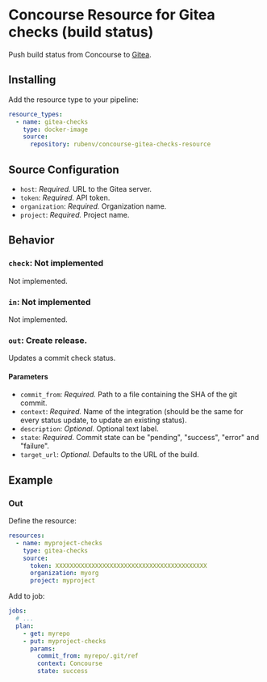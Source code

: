 # Concourse Resource for Gitea checks (build status)

Push build status from Concourse to [Gitea](https://github.com/go-gitea/gitea).

## Installing

Add the resource type to your pipeline:

```yaml
resource_types:
  - name: gitea-checks
    type: docker-image
    source:
      repository: rubenv/concourse-gitea-checks-resource
```

## Source Configuration

- `host`: _Required._ URL to the Gitea server.
- `token`: _Required._ API token.
- `organization`: _Required._ Organization name.
- `project`: _Required._ Project name.

## Behavior

### `check`: Not implemented

Not implemented.

### `in`: Not implemented

Not implemented.

### `out`: Create release.

Updates a commit check status.

#### Parameters

- `commit_from`: _Required._ Path to a file containing the SHA of the git commit.
- `context`: _Required._ Name of the integration (should be the same for every status update, to update an existing status).
- `description`: _Optional._ Optional text label.
- `state`: _Required._ Commit state can be "pending", "success", "error" and "failure".
- `target_url`: _Optional._ Defaults to the URL of the build.

## Example

### Out

Define the resource:

```yaml
resources:
  - name: myproject-checks
    type: gitea-checks
    source:
      token: XXXXXXXXXXXXXXXXXXXXXXXXXXXXXXXXXXXXXXXXXX
      organization: myorg
      project: myproject
```

Add to job:

```yaml
jobs:
  # ...
  plan:
    - get: myrepo
    - put: myproject-checks
      params:
        commit_from: myrepo/.git/ref
        context: Concourse
        state: success
```
